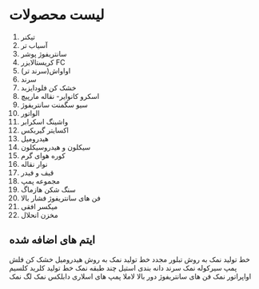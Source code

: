 # لیست محصولات

1. تیکنر
2. آسیاب تر
3. سانتریفوژ پوشر
4. کریستالایزر FC
5. اواواش(سرند تر)
6. سرند
7. خشک کن فلودایزبد
8. اسکرو کانوایر- نقاله مارپیچ
9. سیو سگمنت سانتریفوژ
10. الواتور
11. واشینگ اسکرابر
12. اکسایتر گیربکس
13. هیدرومیل
14. سیکلون و هیدروسیکلون
15. کوره هوای گرم
16. نوار نقاله
17. قیف و فیدر
18. مجموعه پمپ
19. سنگ شکن هازماگ
20. فن های سانتریفوژ فشار بالا
21. میکسر افقی
22. مخزن انحلال


## ایتم های اضافه شده

خط تولید نمک به روش تبلور مجدد 
خط تولید نمک به روش هیدرومیل 
خشک کن فلش
پمپ سیرکوله نمک 
سرند دانه بندی استیل چند طبقه نمک 
خط تولید کلرید کلسیم  
اواپراتور نمک 
فن های سانتریفوژ دور بالا
لاملا
پمپ های اسلاری دابلکس نمک 
لگ نمک 